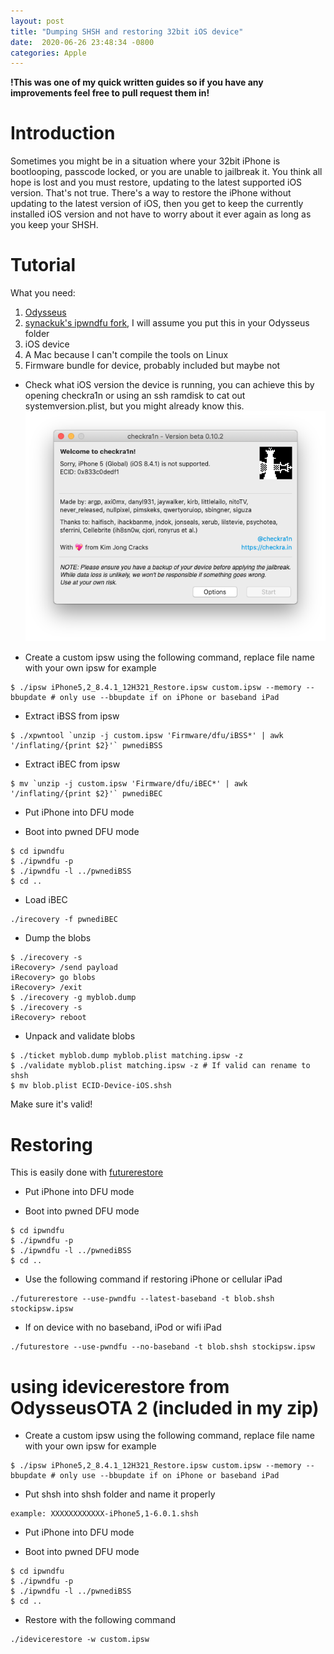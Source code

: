 ```yaml
---
layout:	post
title: "Dumping SHSH and restoring 32bit iOS device"
date:  2020-06-26 23:48:34 -0800
categories: Apple
---
```


**!This was one of my quick written guides so if you have any improvements feel free to pull request them in!**
# **Introduction**
Sometimes you might be in a situation where your 32bit iPhone is bootlooping, passcode locked, or you are unable to jailbreak it. You think all hope is lost and you must restore, updating to the latest supported iOS version. That's not true. There's a way to restore the iPhone without updating to the latest version of iOS, then you get to keep the currently installed iOS version and not have to worry about it ever again as long as you keep your SHSH.

# **Tutorial**
What you need:
1. [Odysseus](/assets/32bit-ios-shsh/Odysseus.zip)
2. [synackuk's ipwndfu fork](https://github.com/synackuk/ipwndfu), I will assume you put this in your Odysseus folder
3. iOS device
4. A Mac because I can't compile the tools on Linux
5. Firmware bundle for device, probably included but maybe not

- Check what iOS version the device is running, you can achieve this by opening checkra1n or using an ssh ramdisk to cat out systemversion.plist, but you might already know this.
![checkra1n](/assets/32bit-ios-shsh/checkra1n.png)

- Create a custom ipsw using the following command, replace file name with your own ipsw for example
```
$ ./ipsw iPhone5,2_8.4.1_12H321_Restore.ipsw custom.ipsw --memory --bbupdate # only use --bbupdate if on iPhone or baseband iPad
```

- Extract iBSS from ipsw
```
$ ./xpwntool `unzip -j custom.ipsw 'Firmware/dfu/iBSS*' | awk '/inflating/{print $2}'` pwnediBSS
```

- Extract iBEC from ipsw
```
$ mv `unzip -j custom.ipsw 'Firmware/dfu/iBEC*' | awk '/inflating/{print $2}'` pwnediBEC
```

- Put iPhone into DFU mode

- Boot into pwned DFU mode
```
$ cd ipwndfu
$ ./ipwndfu -p
$ ./ipwndfu -l ../pwnediBSS
$ cd ..
```

- Load iBEC
```
./irecovery -f pwnediBEC
```

- Dump the blobs
```
$ ./irecovery -s
iRecovery> /send payload
iRecovery> go blobs
iRecovery> /exit
$ ./irecovery -g myblob.dump
$ ./irecovery -s
iRecovery> reboot
```

- Unpack and validate blobs
```
$ ./ticket myblob.dump myblob.plist matching.ipsw -z
$ ./validate myblob.plist matching.ipsw -z # If valid can rename to shsh
$ mv blob.plist ECID-Device-iOS.shsh
```
Make sure it's valid!

# **Restoring**
This is easily done with [futurerestore](https://github.com/tihmstar/futurerestore)

- Put iPhone into DFU mode

- Boot into pwned DFU mode
```
$ cd ipwndfu
$ ./ipwndfu -p
$ ./ipwndfu -l ../pwnediBSS
$ cd ..
```

- Use the following command if restoring iPhone or cellular iPad
```
./futurerestore --use-pwndfu --latest-baseband -t blob.shsh stockipsw.ipsw
```

- If on device with no baseband, iPod or wifi iPad
```
./futurestore --use-pwndfu --no-baseband -t blob.shsh stockipsw.ipsw
```

# using idevicerestore from OdysseusOTA 2 (included in my zip)
- Create a custom ipsw using the following command, replace file name with your own ipsw for example
```
$ ./ipsw iPhone5,2_8.4.1_12H321_Restore.ipsw custom.ipsw --memory --bbupdate # only use --bbupdate if on iPhone or baseband iPad
```

- Put shsh into shsh folder and name it properly
```
example: XXXXXXXXXXXX-iPhone5,1-6.0.1.shsh
```

- Put iPhone into DFU mode

- Boot into pwned DFU mode
```
$ cd ipwndfu
$ ./ipwndfu -p
$ ./ipwndfu -l ../pwnediBSS
$ cd ..
```

- Restore with the following command
```
./idevicerestore -w custom.ipsw
```